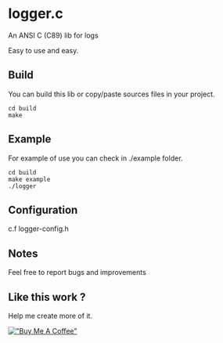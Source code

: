 # logger.c

An ANSI C (C89) lib for logs

Easy to use and easy.

## Build

You can build this lib or copy/paste sources files in your project.

```
cd build 
make
```

## Example

For example of use you can check in ./example folder.

```
cd build
make example
./logger
```

## Configuration

c.f logger-config.h

## Notes

Feel free to report bugs and improvements

## Like this work ? 

Help me create more of it.

[!["Buy Me A Coffee"](https://www.buymeacoffee.com/assets/img/custom_images/orange_img.png)](https://www.buymeacoffee.com/n67094)
